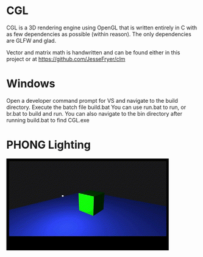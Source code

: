 # CGL
CGL is a 3D rendering engine using OpenGL that is written entirely in C with 
as few dependencies as possible (within reason). The only dependencies are GLFW
and glad. 

Vector and matrix math is handwritten and can be found either in this project
or at https://github.com/JesseFryer/clm

# Windows
Open a developer command prompt for VS and navigate to the build directory.
Execute the batch file build.bat
You can use run.bat to run, or br.bat to build and run.
You can also navigate to the bin directory after running build.bat to find CGL.exe

# PHONG Lighting
![](https://github.com/JesseFryer/CGL/blob/main/gifs/showcase1.gif)
